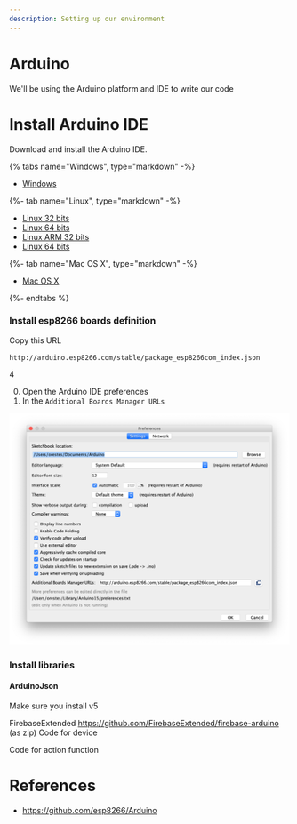 ```yaml
---
description: Setting up our environment
---
```


# Arduino

We'll be using the Arduino platform and IDE to write our code

# Install Arduino IDE

Download and install the Arduino IDE.

{% tabs name="Windows", type="markdown" -%}

- [Windows](https://www.arduino.cc/download_handler.php?f=/arduino-1.8.9-windows.exe)

{%- tab name="Linux", type="markdown" -%}

- [Linux 32 bits](https://www.arduino.cc/download_handler.php?f=/arduino-1.8.9-linux32.tar.xz)
- [Linux 64 bits](https://www.arduino.cc/download_handler.php?f=/arduino-1.8.9-linux64.tar.xz)
- [Linux ARM 32 bits](https://www.arduino.cc/download_handler.php?f=/arduino-1.8.9-linuxarm.tar.xz)
- [Linux 64 bits](https://www.arduino.cc/download_handler.php?f=/arduino-1.8.9-linuxaarch64.tar.xz)

{%- tab name="Mac OS X", type="markdown" -%}

- [Mac OS X](https://www.arduino.cc/download_handler.php?f=/arduino-1.8.9-macosx.zip)

{%- endtabs %}

### Install esp8266 boards definition

Copy this URL

```text
http://arduino.esp8266.com/stable/package_esp8266com_index.json
```

4

0. Open the Arduino IDE preferences
1. In the `Additional Boards Manager URLs`

![](../assets/arduino-boards.png)

### Install libraries

#### ArduinoJson

Make sure you install v5

FirebaseExtended https://github.com/FirebaseExtended/firebase-arduino (as zip)
Code for device

Code for action function

# References

- https://github.com/esp8266/Arduino
